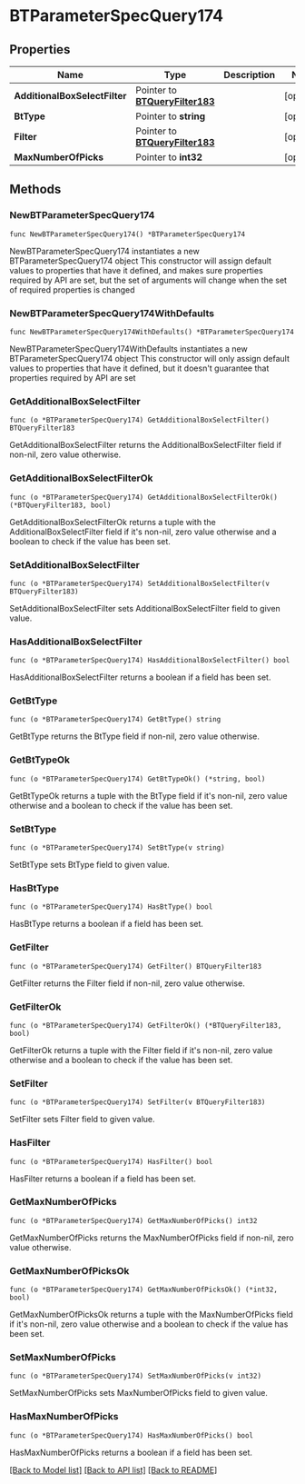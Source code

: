 # BTParameterSpecQuery174

## Properties

Name | Type | Description | Notes
------------ | ------------- | ------------- | -------------
**AdditionalBoxSelectFilter** | Pointer to [**BTQueryFilter183**](BTQueryFilter183.md) |  | [optional] 
**BtType** | Pointer to **string** |  | [optional] 
**Filter** | Pointer to [**BTQueryFilter183**](BTQueryFilter183.md) |  | [optional] 
**MaxNumberOfPicks** | Pointer to **int32** |  | [optional] 

## Methods

### NewBTParameterSpecQuery174

`func NewBTParameterSpecQuery174() *BTParameterSpecQuery174`

NewBTParameterSpecQuery174 instantiates a new BTParameterSpecQuery174 object
This constructor will assign default values to properties that have it defined,
and makes sure properties required by API are set, but the set of arguments
will change when the set of required properties is changed

### NewBTParameterSpecQuery174WithDefaults

`func NewBTParameterSpecQuery174WithDefaults() *BTParameterSpecQuery174`

NewBTParameterSpecQuery174WithDefaults instantiates a new BTParameterSpecQuery174 object
This constructor will only assign default values to properties that have it defined,
but it doesn't guarantee that properties required by API are set

### GetAdditionalBoxSelectFilter

`func (o *BTParameterSpecQuery174) GetAdditionalBoxSelectFilter() BTQueryFilter183`

GetAdditionalBoxSelectFilter returns the AdditionalBoxSelectFilter field if non-nil, zero value otherwise.

### GetAdditionalBoxSelectFilterOk

`func (o *BTParameterSpecQuery174) GetAdditionalBoxSelectFilterOk() (*BTQueryFilter183, bool)`

GetAdditionalBoxSelectFilterOk returns a tuple with the AdditionalBoxSelectFilter field if it's non-nil, zero value otherwise
and a boolean to check if the value has been set.

### SetAdditionalBoxSelectFilter

`func (o *BTParameterSpecQuery174) SetAdditionalBoxSelectFilter(v BTQueryFilter183)`

SetAdditionalBoxSelectFilter sets AdditionalBoxSelectFilter field to given value.

### HasAdditionalBoxSelectFilter

`func (o *BTParameterSpecQuery174) HasAdditionalBoxSelectFilter() bool`

HasAdditionalBoxSelectFilter returns a boolean if a field has been set.

### GetBtType

`func (o *BTParameterSpecQuery174) GetBtType() string`

GetBtType returns the BtType field if non-nil, zero value otherwise.

### GetBtTypeOk

`func (o *BTParameterSpecQuery174) GetBtTypeOk() (*string, bool)`

GetBtTypeOk returns a tuple with the BtType field if it's non-nil, zero value otherwise
and a boolean to check if the value has been set.

### SetBtType

`func (o *BTParameterSpecQuery174) SetBtType(v string)`

SetBtType sets BtType field to given value.

### HasBtType

`func (o *BTParameterSpecQuery174) HasBtType() bool`

HasBtType returns a boolean if a field has been set.

### GetFilter

`func (o *BTParameterSpecQuery174) GetFilter() BTQueryFilter183`

GetFilter returns the Filter field if non-nil, zero value otherwise.

### GetFilterOk

`func (o *BTParameterSpecQuery174) GetFilterOk() (*BTQueryFilter183, bool)`

GetFilterOk returns a tuple with the Filter field if it's non-nil, zero value otherwise
and a boolean to check if the value has been set.

### SetFilter

`func (o *BTParameterSpecQuery174) SetFilter(v BTQueryFilter183)`

SetFilter sets Filter field to given value.

### HasFilter

`func (o *BTParameterSpecQuery174) HasFilter() bool`

HasFilter returns a boolean if a field has been set.

### GetMaxNumberOfPicks

`func (o *BTParameterSpecQuery174) GetMaxNumberOfPicks() int32`

GetMaxNumberOfPicks returns the MaxNumberOfPicks field if non-nil, zero value otherwise.

### GetMaxNumberOfPicksOk

`func (o *BTParameterSpecQuery174) GetMaxNumberOfPicksOk() (*int32, bool)`

GetMaxNumberOfPicksOk returns a tuple with the MaxNumberOfPicks field if it's non-nil, zero value otherwise
and a boolean to check if the value has been set.

### SetMaxNumberOfPicks

`func (o *BTParameterSpecQuery174) SetMaxNumberOfPicks(v int32)`

SetMaxNumberOfPicks sets MaxNumberOfPicks field to given value.

### HasMaxNumberOfPicks

`func (o *BTParameterSpecQuery174) HasMaxNumberOfPicks() bool`

HasMaxNumberOfPicks returns a boolean if a field has been set.


[[Back to Model list]](../README.md#documentation-for-models) [[Back to API list]](../README.md#documentation-for-api-endpoints) [[Back to README]](../README.md)


